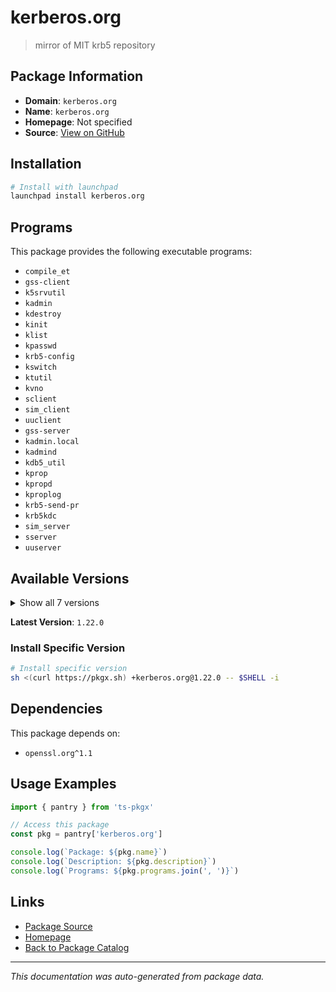 # kerberos.org

> mirror of MIT krb5 repository

## Package Information

- **Domain**: `kerberos.org`
- **Name**: `kerberos.org`
- **Homepage**: Not specified
- **Source**: [View on GitHub](https://github.com/pkgxdev/pantry/tree/main/projects/kerberos.org/package.yml)

## Installation

```bash
# Install with launchpad
launchpad install kerberos.org
```

## Programs

This package provides the following executable programs:

- `compile_et`
- `gss-client`
- `k5srvutil`
- `kadmin`
- `kdestroy`
- `kinit`
- `klist`
- `kpasswd`
- `krb5-config`
- `kswitch`
- `ktutil`
- `kvno`
- `sclient`
- `sim_client`
- `uuclient`
- `gss-server`
- `kadmin.local`
- `kadmind`
- `kdb5_util`
- `kprop`
- `kpropd`
- `kproplog`
- `krb5-send-pr`
- `krb5kdc`
- `sim_server`
- `sserver`
- `uuserver`

## Available Versions

<details>
<summary>Show all 7 versions</summary>

- `1.22.0`, `1.21.3`, `1.21.2`, `1.21.1`, `1.21.0`
- `1.20.2`, `1.20.1`

</details>

**Latest Version**: `1.22.0`

### Install Specific Version

```bash
# Install specific version
sh <(curl https://pkgx.sh) +kerberos.org@1.22.0 -- $SHELL -i
```

## Dependencies

This package depends on:

- `openssl.org^1.1`

## Usage Examples

```typescript
import { pantry } from 'ts-pkgx'

// Access this package
const pkg = pantry['kerberos.org']

console.log(`Package: ${pkg.name}`)
console.log(`Description: ${pkg.description}`)
console.log(`Programs: ${pkg.programs.join(', ')}`)
```

## Links

- [Package Source](https://github.com/pkgxdev/pantry/tree/main/projects/kerberos.org/package.yml)
- [Homepage](#)
- [Back to Package Catalog](../../package-catalog.md)

---

*This documentation was auto-generated from package data.*
